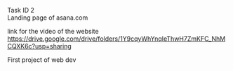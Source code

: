 Task ID 2 <br>
Landing page of asana.com<br>

link for the video of the website <br>
https://drive.google.com/drive/folders/1Y9cqyWhYnqIeThwH7ZmKFC_NhMCQXK6c?usp=sharing<br>

First project of web dev <br>

